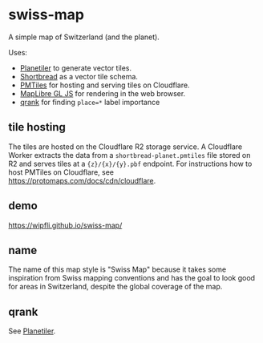 # swiss-map
A simple map of Switzerland (and the planet).

Uses: 
* [Planetiler](https://github.com/onthegomap/planetiler) to generate vector tiles.
* [Shortbread](https://shortbread.geofabrik.de/) as a vector tile schema.
* [PMTiles](https://github.com/protomaps/PMTiles) for hosting and serving tiles on Cloudflare.
* [MapLibre GL JS](https://github.com/maplibre/maplibre-gl-js) for rendering in the web browser.
* [qrank](https://qrank.wmcloud.org) for finding `place=*` label importance

## tile hosting

The tiles are hosted on the Cloudflare R2 storage service. A Cloudflare Worker extracts the data from a `shortbread-planet.pmtiles` file stored on R2 and serves tiles at a `{z}/{x}/{y}.pbf` endpoint. For instructions how to host PMTiles on Cloudflare, see https://protomaps.com/docs/cdn/cloudflare.

## demo

https://wipfli.github.io/swiss-map/

## name

The name of this map style is "Swiss Map" because it takes some inspiration from Swiss mapping conventions and has the goal to look good for areas in Switzerland, despite the global coverage of the map.

## qrank

See [Planetiler](./Planetiler).

